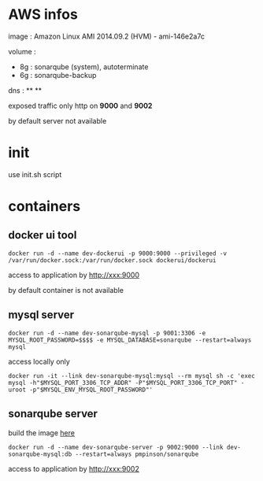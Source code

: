 # AWS infos

image : Amazon Linux AMI 2014.09.2 (HVM) - ami-146e2a7c

volume :
* 8g : sonarqube (system), autoterminate
* 6g : sonarqube-backup

dns : ** **

exposed traffic only http on **9000** and **9002**

by default server not available

# init

use init.sh script

# containers

## docker ui tool

`docker run -d --name dev-dockerui -p 9000:9000 --privileged -v /var/run/docker.sock:/var/run/docker.sock dockerui/dockerui`

access to application by [http://xxx:9000](http://xxx:9000)

by default container is not available

## mysql server

`docker run -d --name dev-sonarqube-mysql -p 9001:3306 -e MYSQL_ROOT_PASSWORD=$$$$ -e MYSQL_DATABASE=sonarqube --restart=always mysql`

access locally only

`docker run -it --link dev-sonarqube-mysql:mysql --rm mysql sh -c 'exec mysql -h"$MYSQL_PORT_3306_TCP_ADDR" -P"$MYSQL_PORT_3306_TCP_PORT" -uroot -p"$MYSQL_ENV_MYSQL_ROOT_PASSWORD"'`

## sonarqube server

build the image [here](https://github.com/pmpinson/dockerfile/tree/master/sonarqube)

`docker run -d --name dev-sonarqube-server -p 9002:9000 --link dev-sonarqube-mysql:db --restart=always pmpinson/sonarqube`

access to application by [http://xxx:9002](http://xxx:9002)
